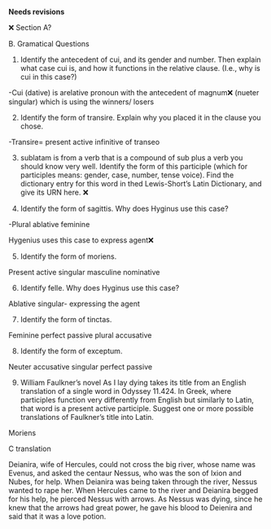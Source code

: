 **Needs revisions**

❌ Section A?




B. Gramatical Questions 
1. Identify the antecedent of cui, and its gender and number. Then explain what case cui is, and how it functions in the relative clause. (I.e., why is cui in this case?)

-Cui (dative) is arelative pronoun with  the antecedent of magnum❌ (nueter singular) which is using the winners/ losers

2. Identify the form of transire. Explain why you placed it in the clause you chose.

-Transire= present active infinitive of transeo

3. sublatam is from a verb that is a compound of sub plus a verb you should know very well. Identify the form of this participle (which for participles means: gender, case, number, tense voice). Find the dictionary entry for this word in thed Lewis-Short’s Latin Dictionary, and give its URN here. ❌

4. Identify the form of sagittis. Why does Hyginus use this case?

-Plural ablative feminine

Hygenius uses this case to express agent❌

5. Identify the form of moriens.

Present active singular masculine nominative

6. Identify felle. Why does Hyginus use this case?

Ablative singular- expressing the agent

7. Identify the form of tinctas.

Feminine perfect passive plural accusative

8. Identify the form of exceptum.

Neuter accusative singular perfect passive

9. William Faulkner’s novel As I lay dying takes its title from an English translation of a single word in Odyssey 11.424. In Greek, where participles function very differently from English but similarly to Latin, that word is a present active participle. Suggest one or more possible translations of Faulkner’s title into Latin.

Moriens



C translation

Deianira, wife of Hercules, could not cross the big river, whose name was Evenus, and asked the centaur Nessus, who was the son of Ixion and Nubes, for help. When Deianira was being taken through the river, Nessus wanted to rape her. When Hercules came to the river and Deianira begged for his help, he pierced Nessus with arrows. As Nessus was dying, since he knew that the arrows had great power, he gave his blood to Deienira and said that it was a love potion.


